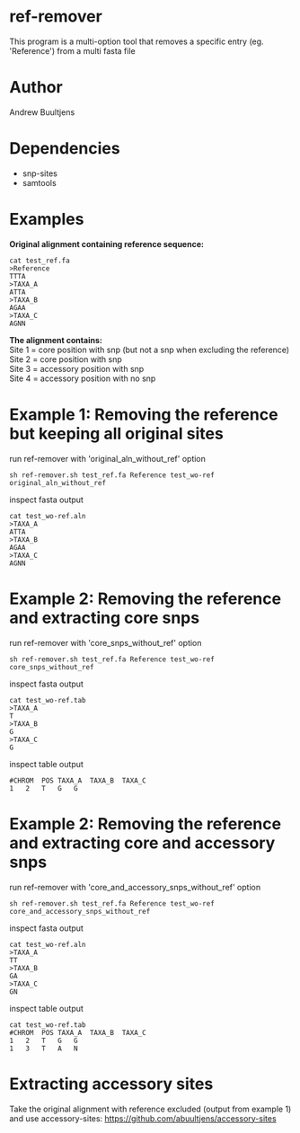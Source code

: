 # ref-remover
This program is a multi-option tool that removes a specific entry (eg. 'Reference') from a multi fasta file

# Author
Andrew Buultjens

# Dependencies
* snp-sites
* samtools

# Examples

**Original alignment containing reference sequence:**   
```
cat test_ref.fa
>Reference
TTTA
>TAXA_A
ATTA
>TAXA_B
AGAA
>TAXA_C
AGNN
```
**The alignment contains:**   
Site 1 = core position with snp (but not a snp when excluding the reference)   
Site 2 = core position with snp  
Site 3 = accessory position with snp  
Site 4 = accessory position with no snp

# Example 1: Removing the reference but keeping all original sites
run ref-remover with 'original_aln_without_ref' option
```
sh ref-remover.sh test_ref.fa Reference test_wo-ref original_aln_without_ref
```
inspect fasta output
```
cat test_wo-ref.aln
>TAXA_A
ATTA
>TAXA_B
AGAA
>TAXA_C
AGNN
```

# Example 2: Removing the reference and extracting core snps
run ref-remover with 'core_snps_without_ref' option
```
sh ref-remover.sh test_ref.fa Reference test_wo-ref core_snps_without_ref
```
inspect fasta output
```
cat test_wo-ref.tab
>TAXA_A
T
>TAXA_B
G
>TAXA_C
G
```
inspect table output
```
#CHROM	POS	TAXA_A	TAXA_B	TAXA_C
1	2	T	G	G
```

# Example 2: Removing the reference and extracting core and accessory snps
run ref-remover with 'core_and_accessory_snps_without_ref' option
```
sh ref-remover.sh test_ref.fa Reference test_wo-ref core_and_accessory_snps_without_ref
```
inspect fasta output
```
cat test_wo-ref.aln
>TAXA_A
TT
>TAXA_B
GA
>TAXA_C
GN
```
inspect table output
```
cat test_wo-ref.tab
#CHROM	POS	TAXA_A	TAXA_B	TAXA_C
1	2	T	G	G
1	3	T	A	N
```

# Extracting accessory sites
Take the original alignment with reference excluded (output from example 1) and use accessory-sites:   https://github.com/abuultjens/accessory-sites
